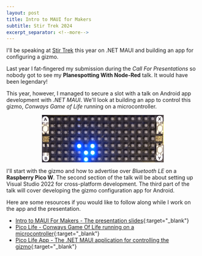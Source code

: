 ```yaml
---
layout: post
title: Intro to MAUI for Makers
subtitle: Stir Trek 2024
excerpt_separator: <!--more-->
---
```


I'll be speaking at [Stir Trek](https://stirtrek.com/speakers/2024/Dennis-Dunn.html#abstract) this year 
on .NET MAUI and building an app for configuring a gizmo.

<!--more-->

Last year I fat-fingered my submission during the *Call For Presentations* so nobody got to see my **Planespotting With Node-Red** talk. It would have been legendary!

This year, however, I managed to secure a slot with a talk on Android app development with *.NET MAUI*.
We'll look at building an app to control this gizmo, *Conways Game of Life* running on a microcontroller.

<img 
    style="display: block; 
           margin-left: auto;
           margin-right: auto;"
    src="/assets/intro-to-maui-for-makers/pico-life.gif" 
    alt="Conways Game Of Life">
</img>

 I'll start with the gizmo and how to advertise over *Bluetooth LE* on a **Raspberry Pico W**. The second section of the talk will be about setting up Visual Studio 2022 for cross-platform development. The third part of the talk will cover developing the gizmo configuration app for Android.

Here are some resources if you would like to follow along while I work on the app and the presentation.

- [Intro to MAUI For Makers - The presentation slides](https://docs.google.com/presentation/d/e/2PACX-1vSf7BKA67j3hwyDbvKRJ9oJVSfbYALALcQpwkX6ILGhYz5D7ICfXV_Njwt-IypJgjoWvFjLkCR5kFu9/pub?start=true&loop=true&delayms=3000){:target="_blank"} 
- [Pico Life - Conways Game Of Life running on a microcontroller](https://github.com/dennisdunn/PicoLifeGizmo){:target="_blank"} 
- [Pico Life App - The .NET MAUI application for controlling the gizmo](https://github.com/dennisdunn/PicoLifeApp){:target="_blank"} 
